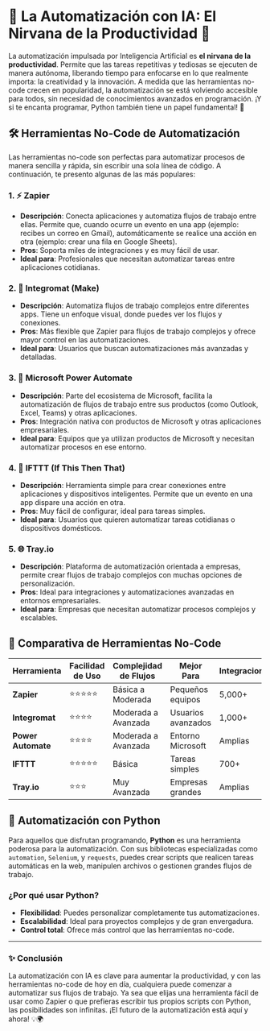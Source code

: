 # 🚀 La Automatización con IA: El Nirvana de la Productividad 🚀

La automatización impulsada por Inteligencia Artificial es **el nirvana de la productividad**. Permite que las tareas repetitivas y tediosas se ejecuten de manera autónoma, liberando tiempo para enfocarse en lo que realmente importa: la creatividad y la innovación. A medida que las herramientas no-code crecen en popularidad, la automatización se está volviendo accesible para todos, sin necesidad de conocimientos avanzados en programación. ¡Y si te encanta programar, Python también tiene un papel fundamental! 🌟

## 🛠️ Herramientas No-Code de Automatización

Las herramientas no-code son perfectas para automatizar procesos de manera sencilla y rápida, sin escribir una sola línea de código. A continuación, te presento algunas de las más populares:

### 1. ⚡ **Zapier**
   - **Descripción**: Conecta aplicaciones y automatiza flujos de trabajo entre ellas. Permite que, cuando ocurre un evento en una app (ejemplo: recibes un correo en Gmail), automáticamente se realice una acción en otra (ejemplo: crear una fila en Google Sheets).
   - **Pros**: Soporta miles de integraciones y es muy fácil de usar.
   - **Ideal para**: Profesionales que necesitan automatizar tareas entre aplicaciones cotidianas.

### 2. 🔗 **Integromat (Make)**
   - **Descripción**: Automatiza flujos de trabajo complejos entre diferentes apps. Tiene un enfoque visual, donde puedes ver los flujos y conexiones.
   - **Pros**: Más flexible que Zapier para flujos de trabajo complejos y ofrece mayor control en las automatizaciones.
   - **Ideal para**: Usuarios que buscan automatizaciones más avanzadas y detalladas.

### 3. 💼 **Microsoft Power Automate**
   - **Descripción**: Parte del ecosistema de Microsoft, facilita la automatización de flujos de trabajo entre sus productos (como Outlook, Excel, Teams) y otras aplicaciones.
   - **Pros**: Integración nativa con productos de Microsoft y otras aplicaciones empresariales.
   - **Ideal para**: Equipos que ya utilizan productos de Microsoft y necesitan automatizar procesos en ese entorno.

### 4. 🔄 **IFTTT (If This Then That)**
   - **Descripción**: Herramienta simple para crear conexiones entre aplicaciones y dispositivos inteligentes. Permite que un evento en una app dispare una acción en otra.
   - **Pros**: Muy fácil de configurar, ideal para tareas simples.
   - **Ideal para**: Usuarios que quieren automatizar tareas cotidianas o dispositivos domésticos.

### 5. 🌐 **Tray.io**
   - **Descripción**: Plataforma de automatización orientada a empresas, permite crear flujos de trabajo complejos con muchas opciones de personalización.
   - **Pros**: Ideal para integraciones y automatizaciones avanzadas en entornos empresariales.
   - **Ideal para**: Empresas que necesitan automatizar procesos complejos y escalables.

## 🤖 Comparativa de Herramientas No-Code

| Herramienta    | Facilidad de Uso | Complejidad de Flujos | Mejor Para         | Integraciones |
| -------------- | ---------------- | --------------------- | ------------------ | ------------- |
| **Zapier**     | ⭐⭐⭐⭐⭐           | Básica a Moderada      | Pequeños equipos   | 5,000+        |
| **Integromat** | ⭐⭐⭐⭐            | Moderada a Avanzada    | Usuarios avanzados | 1,000+        |
| **Power Automate** | ⭐⭐⭐⭐        | Moderada a Avanzada    | Entorno Microsoft  | Amplias       |
| **IFTTT**      | ⭐⭐⭐⭐⭐           | Básica                | Tareas simples     | 700+          |
| **Tray.io**    | ⭐⭐⭐             | Muy Avanzada           | Empresas grandes   | Amplias       |

## 🐍 Automatización con Python

Para aquellos que disfrutan programando, **Python** es una herramienta poderosa para la automatización. Con sus bibliotecas especializadas como `automation`, `Selenium`, y `requests`, puedes crear scripts que realicen tareas automáticas en la web, manipulen archivos o gestionen grandes flujos de trabajo.

### ¿Por qué usar Python? 
- **Flexibilidad**: Puedes personalizar completamente tus automatizaciones.
- **Escalabilidad**: Ideal para proyectos complejos y de gran envergadura.
- **Control total**: Ofrece más control que las herramientas no-code.

---

### ✨ Conclusión

La automatización con IA es clave para aumentar la productividad, y con las herramientas no-code de hoy en día, cualquiera puede comenzar a automatizar sus flujos de trabajo. Ya sea que elijas una herramienta fácil de usar como Zapier o que prefieras escribir tus propios scripts con Python, las posibilidades son infinitas. ¡El futuro de la automatización está aquí y ahora! 💡🌍
